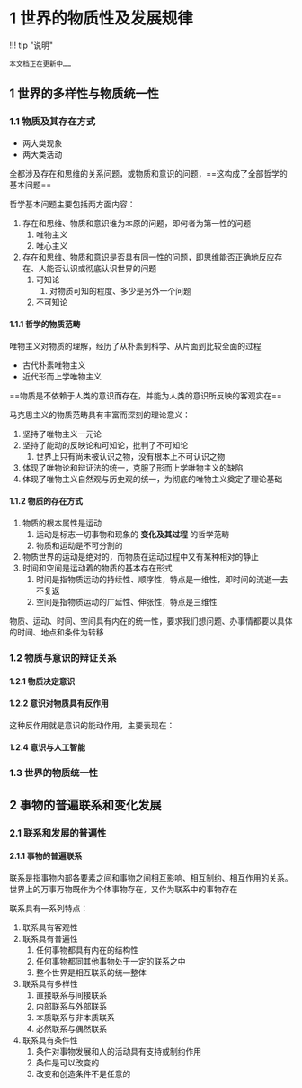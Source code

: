 # 1 世界的物质性及发展规律

!!! tip "说明"

    本文档正在更新中……

## 1 世界的多样性与物质统一性

### 1.1 物质及其存在方式

- 两大类现象
- 两大类活动

全都涉及存在和思维的关系问题，或物质和意识的问题，==这构成了全部哲学的基本问题==

哲学基本问题主要包括两方面内容：

1. 存在和思维、物质和意识谁为本原的问题，即何者为第一性的问题
      1. 唯物主义
      2. 唯心主义
2. 存在和思维、物质和意识是否具有同一性的问题，即思维能否正确地反应存在、人能否认识或彻底认识世界的问题
      1. 可知论
         1. 对物质可知的程度、多少是另外一个问题
      2. 不可知论

#### 1.1.1 哲学的物质范畴

唯物主义对物质的理解，经历了从朴素到科学、从片面到比较全面的过程

- 古代朴素唯物主义
- 近代形而上学唯物主义

==物质是不依赖于人类的意识而存在，并能为人类的意识所反映的客观实在==

马克思主义的物质范畴具有丰富而深刻的理论意义：

1. 坚持了唯物主义一元论
2. 坚持了能动的反映论和可知论，批判了不可知论
      1. 世界上只有尚未被认识之物，没有根本上不可认识之物
3. 体现了唯物论和辩证法的统一，克服了形而上学唯物主义的缺陷
4. 体现了唯物主义自然观与历史观的统一，为彻底的唯物主义奠定了理论基础

#### 1.1.2 物质的存在方式

1. 物质的根本属性是运动
      1. 运动是标志一切事物和现象的 **变化及其过程** 的哲学范畴
      2. 物质和运动是不可分割的
2. 物质世界的运动是绝对的，而物质在运动过程中又有某种相对的静止
3. 时间和空间是运动着的物质的基本存在形式
      1. 时间是指物质运动的持续性、顺序性，特点是一维性，即时间的流逝一去不复返
      2. 空间是指物质运动的广延性、伸张性，特点是三维性

物质、运动、时间、空间具有内在的统一性，要求我们想问题、办事情都要以具体的时间、地点和条件为转移

### 1.2 物质与意识的辩证关系

#### 1.2.1 物质决定意识

#### 1.2.2 意识对物质具有反作用

这种反作用就是意识的能动作用，主要表现在：



#### 1.2.4 意识与人工智能

### 1.3 世界的物质统一性

## 2 事物的普遍联系和变化发展

### 2.1 联系和发展的普遍性

#### 2.1.1 事物的普遍联系

联系是指事物内部各要素之间和事物之间相互影响、相互制约、相互作用的关系。世界上的万事万物既作为个体事物存在，又作为联系中的事物存在

联系具有一系列特点：

1. 联系具有客观性
2. 联系具有普遍性
      1. 任何事物都具有内在的结构性
      2. 任何事物都同其他事物处于一定的联系之中
      3. 整个世界是相互联系的统一整体
3. 联系具有多样性
      1. 直接联系与间接联系
      2. 内部联系与外部联系
      3. 本质联系与非本质联系
      4. 必然联系与偶然联系
4. 联系具有条件性
      1. 条件对事物发展和人的活动具有支持或制约作用
      2. 条件是可以改变的
      3. 改变和创造条件不是任意的
